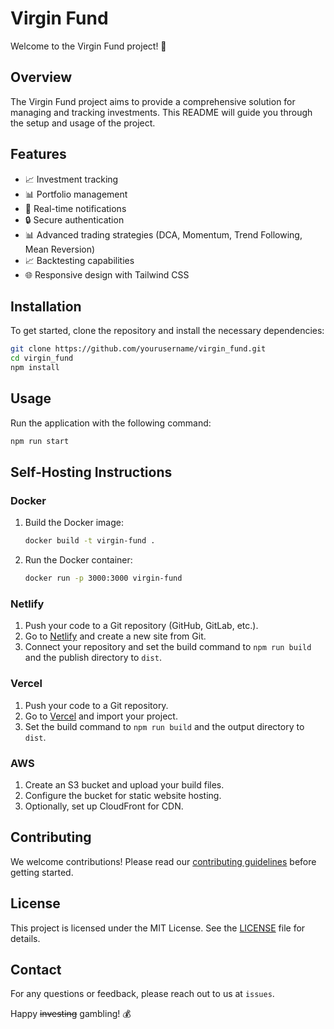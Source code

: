 # Virgin Fund

Welcome to the Virgin Fund project! 🚀

## Overview

The Virgin Fund project aims to provide a comprehensive solution for managing and tracking investments. This README will guide you through the setup and usage of the project.

## Features

- 📈 Investment tracking
- 📊 Portfolio management
- 🔔 Real-time notifications
- 🔒 Secure authentication
- 📊 Advanced trading strategies (DCA, Momentum, Trend Following, Mean Reversion)
- 📈 Backtesting capabilities
- 🌐 Responsive design with Tailwind CSS

## Installation

To get started, clone the repository and install the necessary dependencies:

```bash
git clone https://github.com/yourusername/virgin_fund.git
cd virgin_fund
npm install
```

## Usage

Run the application with the following command:

```bash
npm run start
```

## Self-Hosting Instructions

### Docker

1. Build the Docker image:
   ```bash
   docker build -t virgin-fund .
   ```

2. Run the Docker container:
   ```bash
   docker run -p 3000:3000 virgin-fund
   ```

### Netlify

1. Push your code to a Git repository (GitHub, GitLab, etc.).
2. Go to [Netlify](https://www.netlify.com/) and create a new site from Git.
3. Connect your repository and set the build command to `npm run build` and the publish directory to `dist`.

### Vercel

1. Push your code to a Git repository.
2. Go to [Vercel](https://vercel.com/) and import your project.
3. Set the build command to `npm run build` and the output directory to `dist`.

### AWS

1. Create an S3 bucket and upload your build files.
2. Configure the bucket for static website hosting.
3. Optionally, set up CloudFront for CDN.

## Contributing

We welcome contributions! Please read our [contributing guidelines](CONTRIBUTING.md) before getting started.

## License

This project is licensed under the MIT License. See the [LICENSE](LICENSE) file for details.

## Contact

For any questions or feedback, please reach out to us at `issues`.

Happy ~~investing~~ gambling! 💰
